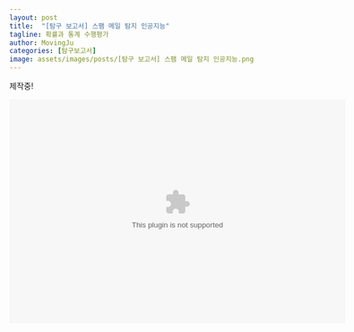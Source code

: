 ```yaml
---
layout: post
title:  "[탐구 보고서] 스팸 메일 탐지 인공지능"
tagline: 확률과 통계 수행평가
author: MovingJu
categories: [탐구보고서]
image: assets/images/posts/[탐구 보고서] 스팸 메일 탐지 인공지능.png
---
```


제작중!

<embed src="https://1drv.ms/p/c/432dba2efd15c5fc/EQMAGe1K2TFJqXkBWDHJ7mcBk5nRA9mvY9Naxzixs0hjvw?e=C51azC" type="application/vnd.ms-powerpoint" width="600" height="400"></embed>
